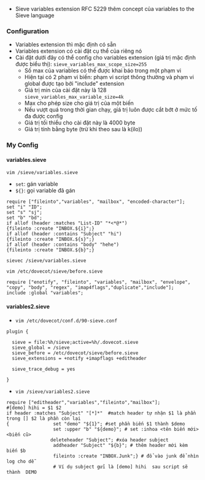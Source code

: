 - Sieve variables extension RFC 5229 thêm concept của variables to the Sieve language
### Configuration
- Variables extension thì mặc định có sẵn
- Variables extension có cài đặt cụ thể của riêng nó
- Cài đặt dưới đây có thể config cho variables extension (giá trị mặc định được biểu thị):
`sieve_variables_max_scope_size=255`
  - Số max của variables có thể được khai báo trong một phạm vi
  - Hiện tại có 2 phạm vi biến: phạm vi script thông thường và phạm vi global được tạo bởi "include" extension
  - Giá trị min của cài đặt này là 128
`sieve_variables_max_variable_size=4k`
  - Max cho phép size cho giá trị của một biến
  - Nếu vượt quá trong thời gian chạy, giá trị luôn được cắt bớt ở mức tố đa được config
  - Giá trị tối thiểu cho cài đặt này là 4000 byte
  - Giá trị tính bằng byte (trừ khi theo sau là k(ilo))
### My Config
#### variables.sieve
`vim /sieve/variables.sieve`
- `set`: gán variable 
- `${}`: gọi variable đã gán
```
require ["fileinto","variables", "mailbox", "encoded-character"];
set "i" "ID";
set "s" "sj";
set "b" "bd";
if allof (header :matches "List-ID" "*<*@*")
{fileinto :create "INBOX.${i}";}
if allof (header :contains "Subject" "hi")
{fileinto :create "INBOX.${s}";}
if allof (header :contains "body" "hehe")
{fileinto :create "INBOX.${b}";}
```
```
sievec /sieve/variables.sieve
```
`vim /etc/dovecot/sieve/before.sieve`
```
require ["enotify", "fileinto", "variables", "mailbox", "envelope", "copy", "body", "regex", "imap4flags","duplicate","include"];
include :global "variables";
```
#### variables2.sieve
- `vim /etc/dovecot/conf.d/90-sieve.conf`
```
plugin {

  sieve = file:%h/sieve;active=%h/.dovecot.sieve
  sieve_global = /sieve
  sieve_before = /etc/dovecot/sieve/before.sieve
  sieve_extensions = +notify +imapflags +editheader

  sieve_trace_debug = yes

}
```

- `vim /sieve/variables2.sieve`
```
require ["editheader","variables","fileinto","mailbox"];
#[demo] hihi = $1 $2 
if header :matches "Subject" "[*]*"  #match header tự nhận $1 là phần trong [] $2 là phần còn lại
{                set "demo" "${1}"; #set phần biến $1 thành $demo
                 set :upper "b" "${demo}"; # set :inhoa <tên biến mới> <biến cũ>
                deleteheader "Subject"; #xóa header subject
                 addheader "Subject" "${b}"; # thêm header mới kèm biến $b
                 fileinto :create "INBOX.Junk";} # đổ vào junk để nhìn log cho dễ
                 # Ví dụ subject gửi là [demo] hihi  sau script sẽ thành  DEMO
```
